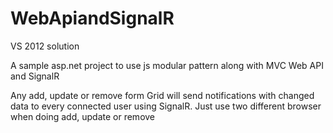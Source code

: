 WebApiandSignalR
===============================
VS 2012 solution

A sample asp.net project to use js modular pattern along with MVC Web API and SignalR

Any add, update or remove form Grid will send notifications with changed data to every connected user using SignalR.
Just use two different browser when doing add, update or remove

